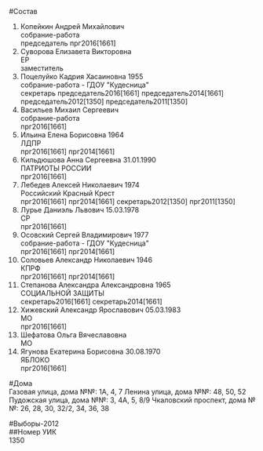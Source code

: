#Состав  
1. Копейкин Андрей Михайлович  
    собрание-работа  
    председатель прг2016[1661]  
2. Суворова Елизавета Викторовна  
    ЕР  
    заместитель  
3. Поцелуйко Кадрия Хасаиновна 1955  
    собрание-работа - ГДОУ "Кудесница"  
    секретарь председатель2016[1661] председатель2014[1661] председатель2012[1350] председатель2011[1350]  
4. Васильев Михаил Сергеевич  
    собрание-работа  
    прг2016[1661]  
5. Ильина Елена Борисовна 1964  
    ЛДПР  
    прг2016[1661] прг2014[1661]  
6. Кильдюшова Анна Сергеевна 31.01.1990  
    ПАТРИОТЫ РОССИИ  
    прг2016[1661]  
7. Лебедев Алексей Николаевич 1974  
    Российский Красный Крест  
    прг2016[1661] прг2014[1661] секретарь2012[1350] прг2011[1350]  
8. Лурье Даниэль Львович 15.03.1978  
    СР  
    прг2016[1661]  
9. Осовский Сергей Владимирович 1977  
    собрание-работа - ГДОУ "Кудесница"  
    прг2016[1661] прг2014[1661]  
10. Соловьев Александр Николаевич 1946  
    КПРФ  
    прг2016[1661] прг2014[1661]  
11. Степанова Александра Александровна 1965  
    СОЦИАЛЬНОЙ ЗАЩИТЫ  
    секретарь2016[1661] секретарь2014[1661]  
12. Хижевский Александр Ярославович 05.03.1983  
    МО  
    прг2016[1661]  
13. Шефатова Ольга Вячеславовна  
    МО  
14. Ягунова Екатерина Борисовна 30.08.1970  
    ЯБЛОКО  
    прг2016[1661]  
  
#Дома  
Газовая улица, дома №№: 1А, 4, 7 Ленина улица, дома №№: 48, 50, 52 Пудожская улица, дома №№: 3, 4А, 5, 8/9 Чкаловский проспект, дома №№: 26, 28, 30, 32/2, 34, 36, 38  
  
#Выборы-2012  
##Номер УИК  
1350  
